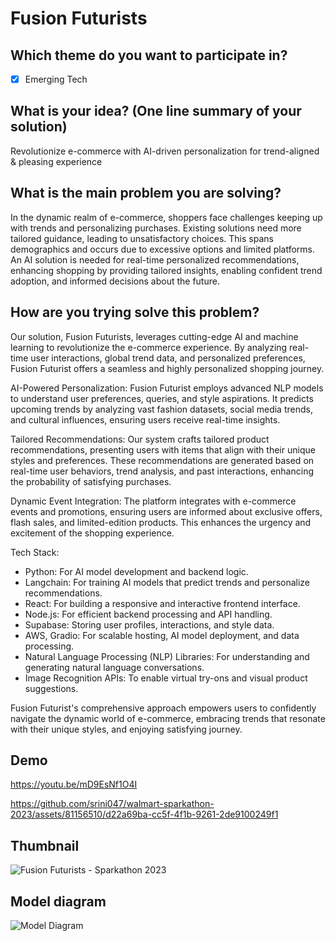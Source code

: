 # Fusion Futurists

## Which theme do you want to participate in?
- [x] Emerging Tech

## What is your idea? (One line summary of your solution)
Revolutionize e-commerce with AI-driven personalization for trend-aligned & pleasing experience

## What is the main problem you are solving?
In the dynamic realm of e-commerce, shoppers face challenges keeping up with trends and personalizing purchases. Existing solutions need more tailored guidance, leading to unsatisfactory choices. This spans demographics and occurs due to excessive options and limited platforms. An AI solution is needed for real-time personalized recommendations, enhancing shopping by providing tailored insights, enabling confident trend adoption, and informed decisions about the future.

## How are you trying solve this problem?
Our solution, Fusion Futurists, leverages cutting-edge AI and machine learning to revolutionize the e-commerce experience. By analyzing real-time user interactions, global trend data, and personalized preferences, Fusion Futurist offers a seamless and highly personalized shopping journey.

AI-Powered Personalization:
Fusion Futurist employs advanced NLP models to understand user preferences, queries, and style aspirations. It predicts upcoming trends by analyzing vast fashion datasets, social media trends, and cultural influences, ensuring users receive real-time insights.

Tailored Recommendations:
Our system crafts tailored product recommendations, presenting users with items that align with their unique styles and preferences. These recommendations are generated based on real-time user behaviors, trend analysis, and past interactions, enhancing the probability of satisfying purchases.

Dynamic Event Integration:
The platform integrates with e-commerce events and promotions, ensuring users are informed about exclusive offers, flash sales, and limited-edition products. This enhances the urgency and excitement of the shopping experience.

Tech Stack:
- Python: For AI model development and backend logic.
- Langchain: For training AI models that predict trends and personalize recommendations.
- React: For building a responsive and interactive frontend interface.
- Node.js: For efficient backend processing and API handling.
- Supabase: Storing user profiles, interactions, and style data.
- AWS, Gradio: For scalable hosting, AI model deployment, and data processing.
- Natural Language Processing (NLP) Libraries: For understanding and generating natural language conversations.
- Image Recognition APIs: To enable virtual try-ons and visual product suggestions.

Fusion Futurist's comprehensive approach empowers users to confidently navigate the dynamic world of e-commerce, embracing trends that resonate with their unique styles, and enjoying satisfying journey.

## Demo
https://youtu.be/mD9EsNf1O4I

https://github.com/srini047/walmart-sparkathon-2023/assets/81156510/d22a69ba-cc5f-4f1b-9261-2de9100249f1

## Thumbnail
![Fusion Futurists - Sparkathon 2023](https://github.com/srini047/walmart-sparkathon-2023/assets/81156510/38dfc349-8ac9-4cc7-9e75-eb7521a7db18)

## Model diagram
![Model Diagram](https://github.com/srini047/walmart-sparkathon-2023/assets/81156510/56c5ef25-db0d-40e1-9e45-6029648656c6)

